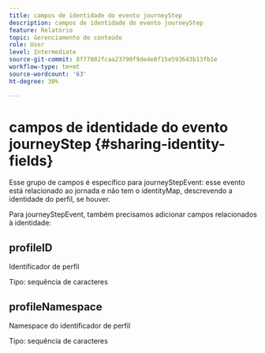 ```yaml
---
title: campos de identidade do evento journeyStep
description: campos de identidade do evento journeyStep
feature: Relatório
topic: Gerenciamento de conteúdo
role: User
level: Intermediate
source-git-commit: 8f77802fcaa23790f9de4e8f15e593643b13fb1e
workflow-type: tm+mt
source-wordcount: '63'
ht-degree: 30%

---
```


# campos de identidade do evento journeyStep {#sharing-identity-fields}

Esse grupo de campos é específico para journeyStepEvent: esse evento está relacionado ao jornada e não tem o identityMap, descrevendo a identidade do perfil, se houver.

Para journeyStepEvent, também precisamos adicionar campos relacionados à identidade:

## profileID

Identificador de perfil

Tipo: sequência de caracteres

## profileNamespace

Namespace do identificador de perfil

Tipo: sequência de caracteres
